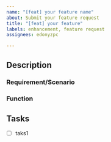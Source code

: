 ```yaml
---
name: "[feat] your feature name"
about: Submit your feature request
title: "[feat] your feature"
labels: enhancement, feature request
assignees: edonyzpc

---
```


## Description

### Requirement/Scenario

### Function

## Tasks
- [ ] taks1

